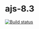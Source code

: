 # ajs-8.3

[![Build status](https://ci.appveyor.com/api/projects/status/8a99m80wf3mnf4gw?svg=true)](https://ci.appveyor.com/project/i-hit/ajs-8-3)

